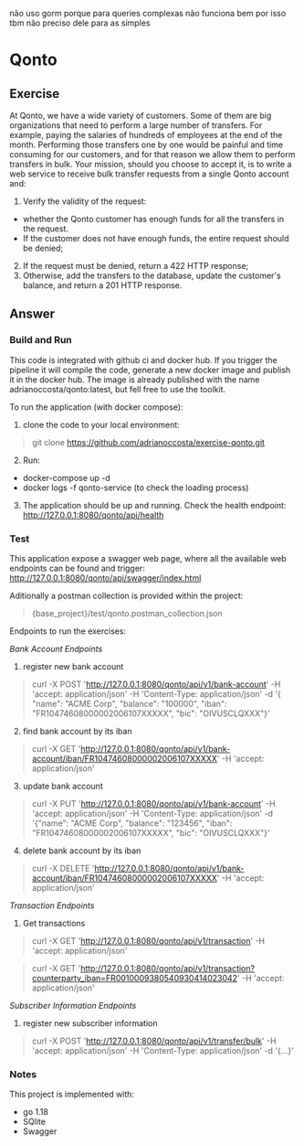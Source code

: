 não uso gorm porque para queries complexas não funciona bem por isso tbm não preciso dele para as simples

# Qonto

## Exercise

At Qonto, we have a wide variety of customers.
Some of them are big organizations that need to perform a large number of transfers.
For example, paying the salaries of hundreds of employees at the end of the month.
Performing those transfers one by one would be painful and time consuming for our customers,
and for that reason we allow them to perform transfers in bulk.
Your mission, should you choose to accept it, is to write a web service to receive
bulk transfer requests from a single Qonto account and:
1. Verify the validity of the request:
* whether the Qonto customer has enough funds for all the transfers in the request.
* If the customer does not have enough funds, the entire request should be denied;
2. If the request must be denied, return a 422 HTTP response;
3. Otherwise, add the transfers to the database, update the customer's balance, and return a 201 HTTP response.

## Answer

### Build and Run

This code is integrated with github ci and docker hub.
If you trigger the pipeline it will compile the code, generate a new docker image and publish it in the docker hub.
The image is already published with the name adrianoccosta/qonto:latest, but fell free to use the toolkit.

To run the application (with docker compose):
1.	clone the code to your local environment:
>  git clone https://github.com/adrianoccosta/exercise-qonto.git
2.	Run:
*  docker-compose up -d
*  docker logs -f qonto-service (to check the loading process)
3.	The application should be up and running. Check the health endpoint: http://127.0.0.1:8080/qonto/api/health

### Test

This application expose a swagger web page, where all the available web endpoints can be found and trigger:
http://127.0.0.1:8080/qonto/api/swagger/index.html

Aditionally a postman collection is provided within the project:
>  {base_project}/test/qonto.postman_collection.json


Endpoints to run the exercises:

*Bank Account Endpoints*

1. register new bank account
> curl -X POST 'http://127.0.0.1:8080/qonto/api/v1/bank-account' -H 'accept: application/json' -H 'Content-Type: application/json' -d '{ "name": "ACME Corp", "balance": "100000", "iban": "FR10474608000002006107XXXXX", "bic": "OIVUSCLQXXX"}'
 
2. find bank account by its iban
> curl -X GET 'http://127.0.0.1:8080/qonto/api/v1/bank-account/iban/FR10474608000002006107XXXXX' -H 'accept: application/json'

3. update bank account
> curl -X PUT 'http://127.0.0.1:8080/qonto/api/v1/bank-account' -H 'accept: application/json' -H 'Content-Type: application/json' -d '{"name": "ACME Corp", "balance": "123456", "iban": "FR10474608000002006107XXXXX", "bic": "OIVUSCLQXXX"}'

4. delete bank account by its iban
> curl -X DELETE 'http://127.0.0.1:8080/qonto/api/v1/bank-account/iban/FR10474608000002006107XXXXX' -H 'accept: application/json'

*Transaction Endpoints*

1. Get transactions
> curl -X GET 'http://127.0.0.1:8080/qonto/api/v1/transaction' -H 'accept: application/json'

> curl -X GET 'http://127.0.0.1:8080/qonto/api/v1/transaction?counterparty_iban=FR0010009380540930414023042' -H 'accept: application/json'

*Subscriber Information Endpoints*

1. register new subscriber information
> curl -X POST 'http://127.0.0.1:8080/qonto/api/v1/transfer/bulk' -H 'accept: application/json' -H 'Content-Type: application/json' -d '{...}'

### Notes

This project is implemented with:
*  go 1.18
*  SQlite
*  Swagger
